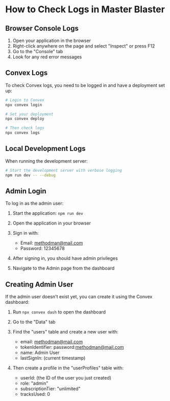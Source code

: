 # How to Check Logs in Master Blaster

## Browser Console Logs

1. Open your application in the browser
2. Right-click anywhere on the page and select "Inspect" or press F12
3. Go to the "Console" tab
4. Look for any red error messages

## Convex Logs

To check Convex logs, you need to be logged in and have a deployment set up:

```bash
# Login to Convex
npx convex login

# Set your deployment
npx convex deploy

# Then check logs
npx convex logs
```

## Local Development Logs

When running the development server:

```bash
# Start the development server with verbose logging
npm run dev -- --debug
```

## Admin Login

To log in as the admin user:

1. Start the application: `npm run dev`
2. Open the application in your browser
3. Sign in with:
   - Email: methodman@mail.com
   - Password: 12345678

4. After signing in, you should have admin privileges
5. Navigate to the Admin page from the dashboard

## Creating Admin User

If the admin user doesn't exist yet, you can create it using the Convex dashboard:

1. Run `npx convex dash` to open the dashboard
2. Go to the "Data" tab
3. Find the "users" table and create a new user with:
   - email: methodman@mail.com
   - tokenIdentifier: password:methodman@mail.com
   - name: Admin User
   - lastSignIn: (current timestamp)

4. Then create a profile in the "userProfiles" table with:
   - userId: (the ID of the user you just created)
   - role: "admin"
   - subscriptionTier: "unlimited"
   - tracksUsed: 0